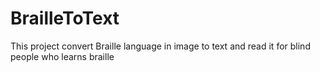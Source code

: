 # BrailleToText
This project convert Braille language in image to text and read it for blind people who learns braille
